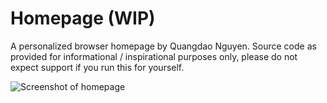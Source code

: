 # Homepage (WIP)

A personalized browser homepage by Quangdao Nguyen. Source code as provided for informational / inspirational purposes only, please do not expect support if you run this for yourself. 

![Screenshot of homepage](https://s3.quangdao.com/captures/250530211205.jpg)